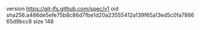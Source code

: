 version https://git-lfs.github.com/spec/v1
oid sha256:a486de5efe75b8c86d7fbe1d20a23555412a139f65a13ed5c0fa786665d9bcc8
size 148
